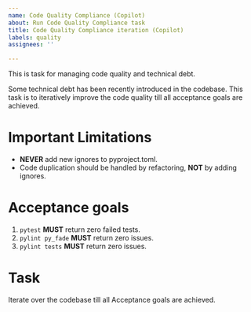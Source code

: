 ```yaml
---
name: Code Quality Compliance (Copilot)
about: Run Code Quality Compliance task
title: Code Quality Compliance iteration (Copilot)
labels: quality
assignees: ''

---
```


This is task for managing code quality and technical debt.

Some technical debt has been recently introduced in the codebase. This task is to iteratively improve the code quality till all acceptance goals are achieved.

# Important Limitations
- **NEVER** add new ignores to pyproject.toml.
- Code duplication should be handled by refactoring, **NOT** by adding ignores.

# Acceptance goals
1. `pytest` **MUST** return zero failed tests.
2. `pylint py_fade` **MUST** return zero issues.
3. `pylint tests` **MUST** return zero issues.

# Task
Iterate over the codebase till all Acceptance goals are achieved.
